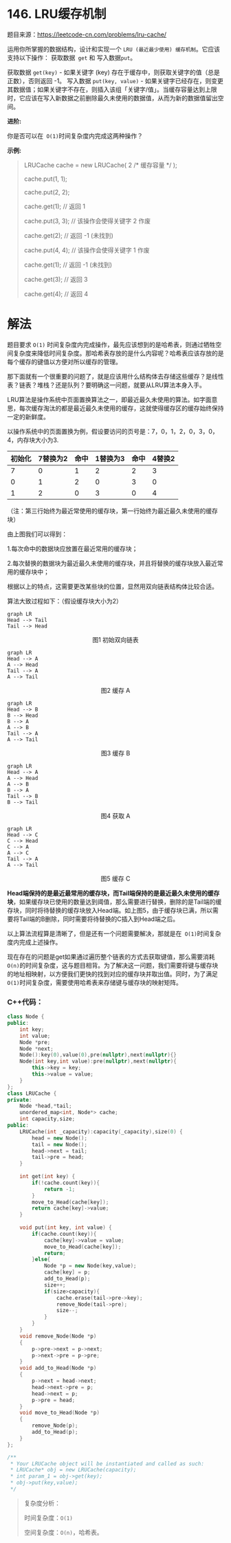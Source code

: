 # 146. LRU缓存机制

题目来源：https://leetcode-cn.com/problems/lru-cache/

运用你所掌握的数据结构，设计和实现一个  `LRU (最近最少使用) 缓存机制`。它应该支持以下操作： 获取数据` get` 和 写入数据` put `。

获取数据 `get(key)` - 如果关键字 (key) 存在于缓存中，则获取关键字的值（总是正数），否则返回 -1。
写入数据 `put(key, value)` - 如果关键字已经存在，则变更其数据值；如果关键字不存在，则插入该组「关键字/值」。当缓存容量达到上限时，它应该在写入新数据之前删除最久未使用的数据值，从而为新的数据值留出空间。

**进阶:**

你是否可以在` O(1)`时间复杂度内完成这两种操作？

**示例:**

> LRUCache cache = new LRUCache( 2 /* 缓存容量 */ );
>
> cache.put(1, 1);
>
> cache.put(2, 2);
>
> cache.get(1);       // 返回  1
>
> cache.put(3, 3);    // 该操作会使得关键字 2 作废
>
> cache.get(2);       // 返回 -1 (未找到)
>
> cache.put(4, 4);    // 该操作会使得关键字 1 作废
>
> cache.get(1);       // 返回 -1 (未找到)
>
> cache.get(3);       // 返回  3
>
> cache.get(4);       // 返回  4



# 解法

题目要求 `O(1)` 时间复杂度内完成操作，最先应该想到的是哈希表，则通过牺牲空间复杂度来降低时间复杂度。那哈希表存放的是什么内容呢？哈希表应该存放的是每个缓存的键值以方便对所以缓存的管理。

那下面就有一个很重要的问题了，就是应该用什么结构体去存储这些缓存？是线性表？链表？堆栈？还是队列？要明确这一问题，就要从LRU算法本身入手。

LRU算法是操作系统中页面置换算法之一，即最近最久未使用的算法。如字面意思，每次缓存淘汰的都是最近最久未使用的缓存，这就使得缓存区的缓存始终保持一定的新鲜度。

以操作系统中的页面置换为例，假设要访问的页号是：7，0，1，2，0，3，0，4，内存块大小为3.

| 初始化 | 7替换为2 | 命中 | 1替换为3 | 命中 | 4替换2 |
| ------ | -------- | ---- | -------- | ---- | ------ |
| 7      | 0        | 1    | 2        | 2    | 3      |
| 0      | 1        | 2    | 0        | 3    | 0      |
| 1      | 2        | 0    | 3        | 0    | 4      |

（注：第三行始终为最近常使用的缓存块，第一行始终为最近最久未使用的缓存块）

由上图我们可以得到：

1.每次命中的数据块应放置在最近常用的缓存块；

2.每次替换的数据块为最近最久未使用的缓存块，并且将替换的缓存块放入最近常用的缓存块中；

根据以上的特点，这需要更改某些块的位置，显然用双向链表结构体比较合适。

算法大致过程如下：（假设缓存块大小为2）

```mermaid
graph LR
Head --> Tail
Tail --> Head
```

<center>图1 初始双向链表</center>

```mermaid
graph LR
Head --> A
A --> Head
Tail --> A
A --> Tail
```

<center>图2 缓存 A </center>

```mermaid
graph LR
Head --> B
B --> Head
B --> A
A --> B
Tail --> A
A --> Tail
```

<center>图3 缓存 B </center>

```mermaid
graph LR
Head --> A
A --> Head
A --> B
B --> A
Tail --> B
B --> Tail
```

<center>图4 获取 A </center>

```mermaid
graph LR
Head --> C
C --> Head
C --> A
A --> C
Tail --> A
A --> Tail
```

<center>图5 缓存 C </center>

**Head端保持的是最近最常用的缓存块，而Tail端保持的是最近最久未使用的缓存块**，如果缓存块已使用的数量达到阈值，那么需要进行替换，删除的是Tail端的缓存块，同时将待替换的缓存块放入Head端。如上图5，由于缓存块已满，所以需要将Tail端的B删除，同时需要将待替换的C插入到Head端之后。

以上算法流程算是清晰了，但是还有一个问题需要解决，那就是在` O(1)`时间复杂度内完成上述操作。

现在存在的问题是get如果通过遍历整个链表的方式去获取键值，那么需要消耗`O(n)`的时间复杂度，这与题目相背。为了解决这一问题，我们需要将键与缓存块的地址相映射，以方便我们更快的找到对应的缓存块并取出值。同时，为了满足` O(1)`时间复杂度，需要使用哈希表来存储键与缓存块的映射矩阵。

### C++代码：

```c++
class Node {
public:
    int key;
    int value;
    Node *pre;
    Node *next;
    Node():key(0),value(0),pre(nullptr),next(nullptr){}
    Node(int key,int value):pre(nullptr),next(nullptr){
        this->key = key;
        this->value = value;
    }
};
class LRUCache {
private:
    Node *head,*tail;
    unordered_map<int, Node*> cache;
    int capacity,size;
public:
    LRUCache(int _capacity):capacity(_capacity),size(0) {
        head = new Node();
        tail = new Node();
        head->next = tail;
        tail->pre = head;
    }
    
    int get(int key) {
        if(!cache.count(key)){
            return -1;
        }
        move_to_Head(cache[key]);
        return cache[key]->value;
    }
    
    void put(int key, int value) {
        if(cache.count(key)){
            cache[key]->value = value;
            move_to_Head(cache[key]);
            return;
        }else{
            Node *p = new Node(key,value);
            cache[key] = p;
            add_to_Head(p);
            size++;
            if(size>capacity){
                cache.erase(tail->pre->key);
                remove_Node(tail->pre);
                size--;
            }
        }
    }
    void remove_Node(Node *p)
    {
        p->pre->next = p->next;
        p->next->pre = p->pre;
    }
    void add_to_Head(Node *p)
    {
        p->next = head->next;
        head->next->pre = p;
        head->next = p;
        p->pre = head;
    }
    void move_to_Head(Node *p)
    {
        remove_Node(p);
        add_to_Head(p);
    }
};

/**
 * Your LRUCache object will be instantiated and called as such:
 * LRUCache* obj = new LRUCache(capacity);
 * int param_1 = obj->get(key);
 * obj->put(key,value);
 */
```

> 复杂度分析：
>
> 时间复杂度：`O(1)`
>
> 空间复杂度：`O(n)`，哈希表。